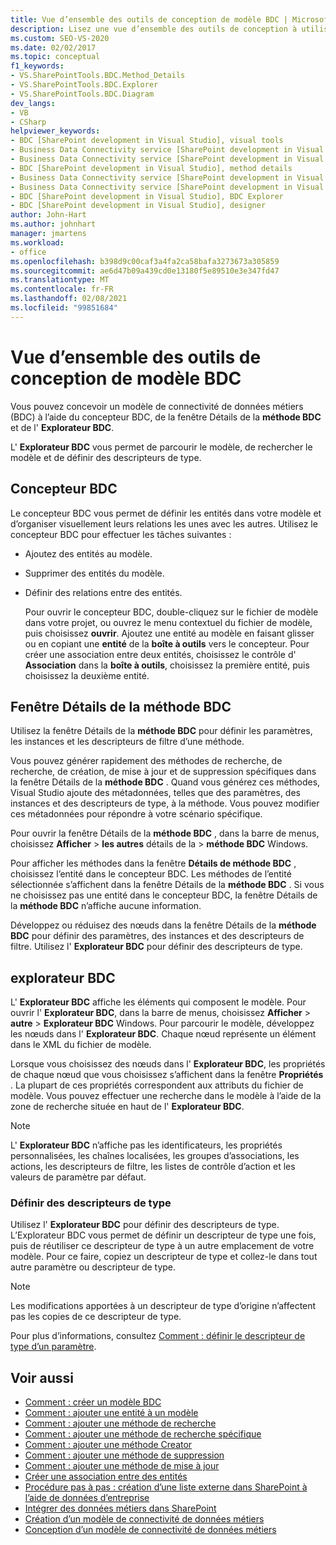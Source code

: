 ```yaml
---
title: Vue d’ensemble des outils de conception de modèle BDC | Microsoft Docs
description: Lisez une vue d’ensemble des outils de conception à utiliser avec un modèle de connectivité de données métiers (BDC). En savoir plus sur le concepteur BDC, la fenêtre Détails de la méthode BDC et l’Explorateur BDC.
ms.custom: SEO-VS-2020
ms.date: 02/02/2017
ms.topic: conceptual
f1_keywords:
- VS.SharePointTools.BDC.Method_Details
- VS.SharePointTools.BDC.Explorer
- VS.SharePointTools.BDC.Diagram
dev_langs:
- VB
- CSharp
helpviewer_keywords:
- BDC [SharePoint development in Visual Studio], visual tools
- Business Data Connectivity service [SharePoint development in Visual Studio], visual tools
- Business Data Connectivity service [SharePoint development in Visual Studio], BDC Explorer
- BDC [SharePoint development in Visual Studio], method details
- Business Data Connectivity service [SharePoint development in Visual Studio], designer
- Business Data Connectivity service [SharePoint development in Visual Studio], method details
- BDC [SharePoint development in Visual Studio], BDC Explorer
- BDC [SharePoint development in Visual Studio], designer
author: John-Hart
ms.author: johnhart
manager: jmartens
ms.workload:
- office
ms.openlocfilehash: b398d9c00caf3a4fa2ca58bafa3273673a305859
ms.sourcegitcommit: ae6d47b09a439cd0e13180f5e89510e3e347fd47
ms.translationtype: MT
ms.contentlocale: fr-FR
ms.lasthandoff: 02/08/2021
ms.locfileid: "99851684"
---
```

# <a name="bdc-model-design-tools-overview"></a>Vue d’ensemble des outils de conception de modèle BDC
  Vous pouvez concevoir un modèle de connectivité de données métiers (BDC) à l’aide du concepteur BDC, de la fenêtre Détails de la **méthode BDC** et de l' **Explorateur BDC**.

 L' **Explorateur BDC** vous permet de parcourir le modèle, de rechercher le modèle et de définir des descripteurs de type.

## <a name="bdc-designer"></a>Concepteur BDC
 Le concepteur BDC vous permet de définir les entités dans votre modèle et d’organiser visuellement leurs relations les unes avec les autres. Utilisez le concepteur BDC pour effectuer les tâches suivantes :

- Ajoutez des entités au modèle.

- Supprimer des entités du modèle.

- Définir des relations entre des entités.

  Pour ouvrir le concepteur BDC, double-cliquez sur le fichier de modèle dans votre projet, ou ouvrez le menu contextuel du fichier de modèle, puis choisissez **ouvrir**. Ajoutez une entité au modèle en faisant glisser ou en copiant une **entité** de la **boîte à outils** vers le concepteur. Pour créer une association entre deux entités, choisissez le contrôle d' **Association** dans la **boîte à outils**, choisissez la première entité, puis choisissez la deuxième entité.

## <a name="bdc-method-details-window"></a>Fenêtre Détails de la méthode BDC
 Utilisez la fenêtre Détails de la **méthode BDC** pour définir les paramètres, les instances et les descripteurs de filtre d’une méthode.

 Vous pouvez générer rapidement des méthodes de recherche, de recherche, de création, de mise à jour et de suppression spécifiques dans la fenêtre Détails de la **méthode BDC** . Quand vous générez ces méthodes, Visual Studio ajoute des métadonnées, telles que des paramètres, des instances et des descripteurs de type, à la méthode. Vous pouvez modifier ces métadonnées pour répondre à votre scénario spécifique.

 Pour ouvrir la fenêtre Détails de la **méthode BDC** , dans la barre de menus, choisissez **Afficher**  >  **les autres** détails de la  >  **méthode BDC** Windows.

 Pour afficher les méthodes dans la fenêtre **Détails de méthode BDC** , choisissez l’entité dans le concepteur BDC. Les méthodes de l’entité sélectionnée s’affichent dans la fenêtre Détails de la **méthode BDC** . Si vous ne choisissez pas une entité dans le concepteur BDC, la fenêtre Détails de la **méthode BDC** n’affiche aucune information.

 Développez ou réduisez des nœuds dans la fenêtre Détails de la **méthode BDC** pour définir des paramètres, des instances et des descripteurs de filtre. Utilisez l' **Explorateur BDC** pour définir des descripteurs de type.

## <a name="bdc-explorer"></a>explorateur BDC
 L' **Explorateur BDC** affiche les éléments qui composent le modèle. Pour ouvrir l' **Explorateur BDC**, dans la barre de menus, choisissez **Afficher**  >  **autre**  >  **Explorateur BDC** Windows. Pour parcourir le modèle, développez les nœuds dans l' **Explorateur BDC**. Chaque nœud représente un élément dans le XML du fichier de modèle.

 Lorsque vous choisissez des nœuds dans l' **Explorateur BDC**, les propriétés de chaque nœud que vous choisissez s’affichent dans la fenêtre **Propriétés** . La plupart de ces propriétés correspondent aux attributs du fichier de modèle. Vous pouvez effectuer une recherche dans le modèle à l’aide de la zone de recherche située en haut de l' **Explorateur BDC**.

> [!NOTE]
> L' **Explorateur BDC** n’affiche pas les identificateurs, les propriétés personnalisées, les chaînes localisées, les groupes d’associations, les actions, les descripteurs de filtre, les listes de contrôle d’action et les valeurs de paramètre par défaut.

### <a name="define-type-descriptors"></a>Définir des descripteurs de type
 Utilisez l' **Explorateur BDC** pour définir des descripteurs de type. L’Explorateur BDC vous permet de définir un descripteur de type une fois, puis de réutiliser ce descripteur de type à un autre emplacement de votre modèle. Pour ce faire, copiez un descripteur de type et collez-le dans tout autre paramètre ou descripteur de type.

> [!NOTE]
> Les modifications apportées à un descripteur de type d’origine n’affectent pas les copies de ce descripteur de type.

 Pour plus d’informations, consultez [Comment : définir le descripteur de type d’un paramètre](../sharepoint/how-to-define-the-type-descriptor-of-a-parameter.md).

## <a name="see-also"></a>Voir aussi
- [Comment : créer un modèle BDC](../sharepoint/how-to-create-a-bdc-model.md)
- [Comment : ajouter une entité à un modèle](../sharepoint/how-to-add-an-entity-to-a-model.md)
- [Comment : ajouter une méthode de recherche](../sharepoint/how-to-add-a-finder-method.md)
- [Comment : ajouter une méthode de recherche spécifique](../sharepoint/how-to-add-a-specific-finder-method.md)
- [Comment : ajouter une méthode Creator](../sharepoint/how-to-add-a-creator-method.md)
- [Comment : ajouter une méthode de suppression](../sharepoint/how-to-add-a-deleter-method.md)
- [Comment : ajouter une méthode de mise à jour](../sharepoint/how-to-add-an-updater-method.md)
- [Créer une association entre des entités](../sharepoint/creating-an-association-between-entities.md)
- [Procédure pas à pas : création d’une liste externe dans SharePoint à l’aide de données d’entreprise](../sharepoint/walkthrough-creating-an-external-list-in-sharepoint-by-using-business-data.md)
- [Intégrer des données métiers dans SharePoint](../sharepoint/integrating-business-data-into-sharepoint.md)
- [Création d’un modèle de connectivité de données métiers](../sharepoint/creating-a-business-data-connectivity-model.md)
- [Conception d’un modèle de connectivité de données métiers](../sharepoint/designing-a-business-data-connectivity-model.md)
